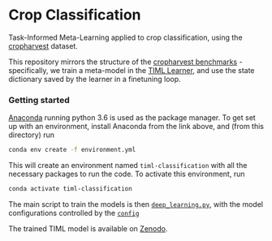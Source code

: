 # Crop Classification

Task-Informed Meta-Learning applied to crop classification, using the [cropharvest](https://github.com/nasaharvest/cropharvest/) dataset.

This repository mirrors the structure of the [cropharvest benchmarks](https://github.com/nasaharvest/cropharvest/tree/main/benchmarks) - specifically, we train a meta-model in the [TIML Learner](dl/timl.py), and use the state dictionary saved by the learner in a finetuning loop.

### Getting started

[Anaconda](https://www.anaconda.com/download/#macos) running python 3.6 is used as the package manager. To get set up
with an environment, install Anaconda from the link above, and (from this directory) run

```bash
conda env create -f environment.yml
```
This will create an environment named `timl-classification` with all the necessary packages to run the code. To
activate this environment, run

```bash
conda activate timl-classification
```

The main script to train the models is then [`deep_learning.py`](deep_learning.py), with the model configurations controlled by the [`config`](config.py)

The trained TIML model is available on [Zenodo](https://zenodo.org/record/6089828).
